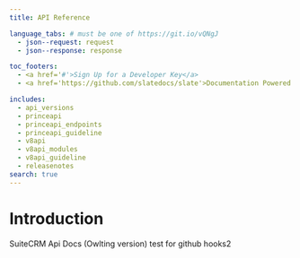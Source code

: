 ```yaml
---
title: API Reference

language_tabs: # must be one of https://git.io/vQNgJ
  - json--request: request
  - json--response: response

toc_footers:
  - <a href='#'>Sign Up for a Developer Key</a>
  - <a href='https://github.com/slatedocs/slate'>Documentation Powered by Slate</a>

includes:
  - api_versions
  - princeapi
  - princeapi_endpoints
  - princeapi_guideline
  - v8api
  - v8api_modules
  - v8api_guideline
  - releasenotes
search: true
---
```

# Introduction

SuiteCRM Api Docs (Owlting version)
test for github hooks2
